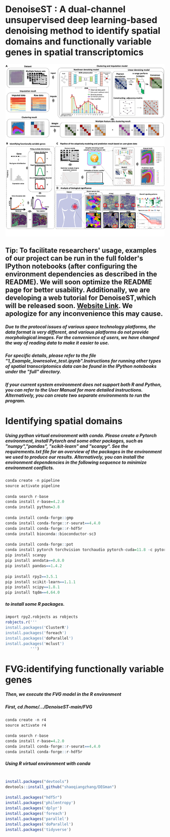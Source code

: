 # DenoiseST : A dual-channel unsupervised deep learning-based denoising method to identify spatial domains and functionally variable genes in spatial transcriptomics
![image](https://github.com/cuiyaxuan/DenoiseST/blob/master/Image/%E5%B9%BB%E7%81%AF%E7%89%871.png)
## Tip: To facilitate researchers' usage, examples of our project can be run in the full folder's IPython notebooks (after configuring the environment dependencies as described in the README). We will soon optimize the README page for better usability. Additionally, we are developing a web tutorial for DenoiseST,which will be released soon. [Website Link](https://denoisest-tutorial1.readthedocs.io/en/latest/). We apologize for any inconvenience this may cause. <br>


##### Due to the protocol issues of various space technology platforms, the data format is very different, and various platforms do not provide morphological images. For the convenience of users, we have changed the way of reading data to make it easier to use.<br>
##### For specific details, please refer to the file "1_Example_lowresolve_test.ipynb".Instructions for running other types of spatial transcriptomics data can be found in the IPython notebooks under the "full" directory.<br>
##### If your current system environment does not support both R and Python, you can refer to the User Manual for more detailed instructions. Alternatively, you can create two separate environments to run the program. <br>


# Identifying spatial domains
##### Using python virtual environment with conda. Please create a Pytorch environment, install Pytorch and some other packages, such as "numpy","pandas", "scikit-learn" and "scanpy". See the requirements.txt file for an overview of the packages in the environment we used to produce our results. Alternatively, you can install the environment dependencies in the following sequence to minimize environment conflicts. <br>

```R
conda create -n pipeline
source activate pipeline

conda search r-base
conda install r-base=4.2.0
conda install python=3.8

conda install conda-forge::gmp
conda install conda-forge::r-seurat==4.4.0
conda install conda-forge::r-hdf5r
conda install bioconda::bioconductor-sc3

conda install conda-forge::pot
conda install pytorch torchvision torchaudio pytorch-cuda=11.8 -c pytorch -c nvidia
pip install scanpy
pip install anndata==0.8.0
pip install pandas==1.4.2

pip install rpy2==3.5.1
pip install scikit-learn==1.1.1
pip install scipy==1.8.1
pip install tqdm==4.64.0

```

##### to install some R packages. <br>
```R
import rpy2.robjects as robjects
robjects.r('''
install.packages('ClusterR')
install.packages('foreach')
install.packages('doParallel')
install.packages('mclust')
           ''')
```



# FVG:identifying functionally variable genes

##### Then, we execute the FVG model in the R environment <br>
##### First, cd /home/.../DenoiseST-main/FVG <br>

```R
conda create -n r4
source activate r4

conda search r-base
conda install r-base=4.2.0
conda install conda-forge::r-seurat==4.4.0
conda install conda-forge::r-hdf5r
```

##### Using R virtual environment with conda <br>
```R

install.packages("devtools")
devtools::install_github("shaoqiangzhang/DEGman")

install.packages("hdf5r")
install.packages('philentropy')
install.packages('dplyr')
install.packages('foreach')
install.packages('parallel')
install.packages('doParallel')
install.packages('tidyverse')


```





